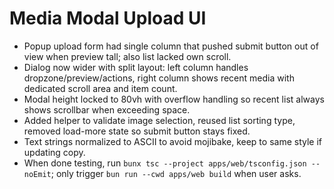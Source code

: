 # Media Modal Upload UI

- Popup upload form had single column that pushed submit button out of view when preview tall; also list lacked own scroll.
- Dialog now wider with split layout: left column handles dropzone/preview/actions, right column shows recent media with dedicated scroll area and item count.
- Modal height locked to 80vh with overflow handling so recent list always shows scrollbar when exceeding space.
- Added helper to validate image selection, reused list sorting type, removed load-more state so submit button stays fixed.
- Text strings normalized to ASCII to avoid mojibake, keep to same style if updating copy.
- When done testing, run `bunx tsc --project apps/web/tsconfig.json --noEmit`; only trigger `bun run --cwd apps/web build` when user asks.
